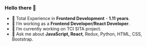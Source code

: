  ###    Hello there 👋

- 🔭 Total Experience in <b>Frontend Development</b> - <b>1.11 years</b>.
- 🔭 I’m working as a <b>Frontend Developer/React Developer</b>.
- 🔭 I’m currently working on TCI SITA project.
- 💬 Ask me about <b>JavaScript, React</b>, Redux, Python, HTML, CSS, Bootstrap.
